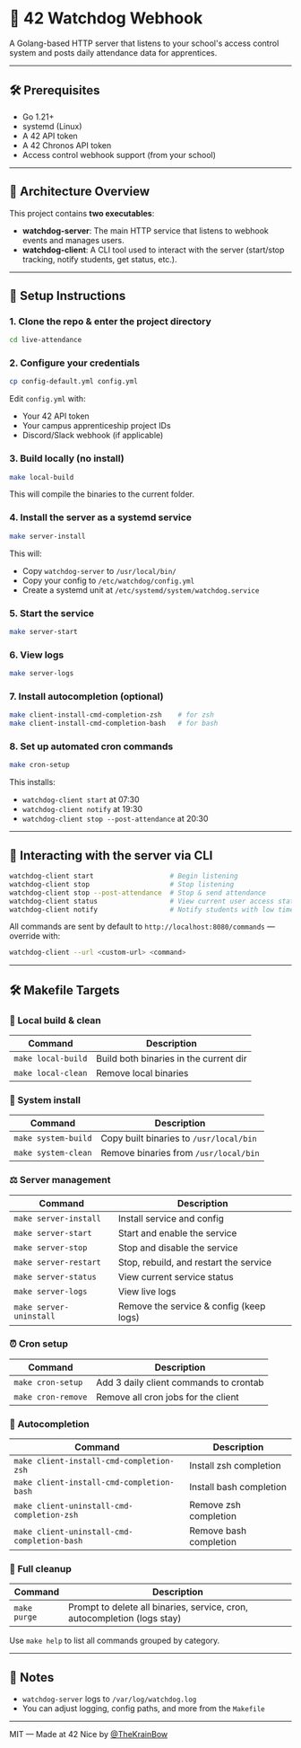 # 📡 42 Watchdog Webhook

A Golang-based HTTP server that listens to your school's access control system and posts daily attendance data for apprentices.

---

## 🛠️ Prerequisites

* Go 1.21+
* systemd (Linux)
* A 42 API token
* A 42 Chronos API token
* Access control webhook support (from your school)

---

## 📇 Architecture Overview

This project contains **two executables**:

* **watchdog-server**: The main HTTP service that listens to webhook events and manages users.
* **watchdog-client**: A CLI tool used to interact with the server (start/stop tracking, notify students, get status, etc.).

---

## 🚀 Setup Instructions

### 1. Clone the repo & enter the project directory

```bash
cd live-attendance
```

### 2. Configure your credentials

```bash
cp config-default.yml config.yml
```

Edit `config.yml` with:

* Your 42 API token
* Your campus apprenticeship project IDs
* Discord/Slack webhook (if applicable)

### 3. Build locally (no install)

```bash
make local-build
```

This will compile the binaries to the current folder.

### 4. Install the server as a systemd service

```bash
make server-install
```

This will:

* Copy `watchdog-server` to `/usr/local/bin/`
* Copy your config to `/etc/watchdog/config.yml`
* Create a systemd unit at `/etc/systemd/system/watchdog.service`

### 5. Start the service

```bash
make server-start
```

### 6. View logs

```bash
make server-logs
```

### 7. Install autocompletion (optional)

```bash
make client-install-cmd-completion-zsh    # for zsh
make client-install-cmd-completion-bash   # for bash
```

### 8. Set up automated cron commands

```bash
make cron-setup
```

This installs:

* `watchdog-client start` at 07:30
* `watchdog-client notify` at 19:30
* `watchdog-client stop --post-attendance` at 20:30

---

## 🔎 Interacting with the server via CLI

```bash
watchdog-client start                   # Begin listening
watchdog-client stop                    # Stop listening
watchdog-client stop --post-attendance  # Stop & send attendance
watchdog-client status                  # View current user access states
watchdog-client notify                  # Notify students with low time
```

All commands are sent by default to `http://localhost:8080/commands` — override with:

```bash
watchdog-client --url <custom-url> <command>
```

---

## 🛠️ Makefile Targets

### 📁 Local build & clean

| Command            | Description                            |
| ------------------ | -------------------------------------- |
| `make local-build` | Build both binaries in the current dir |
| `make local-clean` | Remove local binaries                  |

### 📂 System install

| Command             | Description                             |
| ------------------- | --------------------------------------- |
| `make system-build` | Copy built binaries to `/usr/local/bin` |
| `make system-clean` | Remove binaries from `/usr/local/bin`   |

### ⚖️ Server management

| Command                 | Description                             |
| ----------------------- | --------------------------------------- |
| `make server-install`   | Install service and config              |
| `make server-start`     | Start and enable the service            |
| `make server-stop`      | Stop and disable the service            |
| `make server-restart`   | Stop, rebuild, and restart the service  |
| `make server-status`    | View current service status             |
| `make server-logs`      | View live logs                          |
| `make server-uninstall` | Remove the service & config (keep logs) |

### ⏰ Cron setup

| Command            | Description                            |
| ------------------ | -------------------------------------- |
| `make cron-setup`  | Add 3 daily client commands to crontab |
| `make cron-remove` | Remove all cron jobs for the client    |

### 🔢 Autocompletion

| Command                                     | Description             |
| ------------------------------------------- | ----------------------- |
| `make client-install-cmd-completion-zsh`    | Install zsh completion  |
| `make client-install-cmd-completion-bash`   | Install bash completion |
| `make client-uninstall-cmd-completion-zsh`  | Remove zsh completion   |
| `make client-uninstall-cmd-completion-bash` | Remove bash completion  |

### 🚮 Full cleanup

| Command      | Description                                                              |
| ------------ | ------------------------------------------------------------------------ |
| `make purge` | Prompt to delete all binaries, service, cron, autocompletion (logs stay) |

Use `make help` to list all commands grouped by category.

---

## 🔎 Notes

* `watchdog-server` logs to `/var/log/watchdog.log`
* You can adjust logging, config paths, and more from the `Makefile`

---

MIT — Made at 42 Nice by [@TheKrainBow](https://github.com/TheKrainBow)
